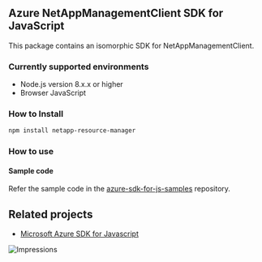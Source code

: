 ## Azure NetAppManagementClient SDK for JavaScript

This package contains an isomorphic SDK for NetAppManagementClient.

### Currently supported environments

- Node.js version 8.x.x or higher
- Browser JavaScript

### How to Install

```bash
npm install netapp-resource-manager
```

### How to use

#### Sample code

Refer the sample code in the [azure-sdk-for-js-samples](https://github.com/Azure/azure-sdk-for-js-samples) repository.

## Related projects

- [Microsoft Azure SDK for Javascript](https://github.com/Azure/azure-sdk-for-js)


![Impressions](https://azure-sdk-impressions.azurewebsites.net/api/impressions/azure-sdk-for-js%2Fsdk%2Fcdn%2Farm-cdn%2FREADME.png)